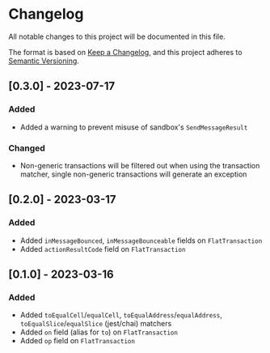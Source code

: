 # Changelog

All notable changes to this project will be documented in this file.

The format is based on [Keep a Changelog](https://keepachangelog.com/en/1.0.0/),
and this project adheres to [Semantic Versioning](https://semver.org/spec/v2.0.0.html).

## [0.3.0] - 2023-07-17

### Added

- Added a warning to prevent misuse of sandbox's `SendMessageResult`

### Changed

- Non-generic transactions will be filtered out when using the transaction matcher, single non-generic transactions will generate an exception

## [0.2.0] - 2023-03-17

### Added

- Added `inMessageBounced`, `inMessageBounceable` fields on `FlatTransaction`
- Added `actionResultCode` field on `FlatTransaction`

## [0.1.0] - 2023-03-16

### Added

- Added `toEqualCell`/`equalCell`, `toEqualAddress`/`equalAddress`, `toEqualSlice`/`equalSlice` (jest/chai) matchers
- Added `on` field (alias for `to`) on `FlatTransaction`
- Added `op` field on `FlatTransaction`
